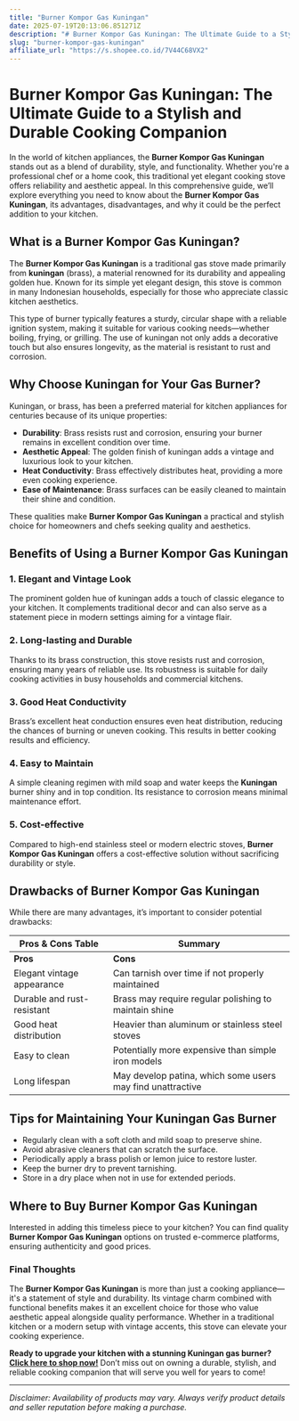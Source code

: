```yaml
---
title: "Burner Kompor Gas Kuningan"
date: 2025-07-19T20:13:06.851271Z
description: "# Burner Kompor Gas Kuningan: The Ultimate Guide to a Stylish and Durable Cooking Companion..."
slug: "burner-kompor-gas-kuningan"
affiliate_url: "https://s.shopee.co.id/7V44C68VX2"
---
```

# Burner Kompor Gas Kuningan: The Ultimate Guide to a Stylish and Durable Cooking Companion

In the world of kitchen appliances, the **Burner Kompor Gas Kuningan** stands out as a blend of durability, style, and functionality. Whether you're a professional chef or a home cook, this traditional yet elegant cooking stove offers reliability and aesthetic appeal. In this comprehensive guide, we’ll explore everything you need to know about the **Burner Kompor Gas Kuningan**, its advantages, disadvantages, and why it could be the perfect addition to your kitchen.

## What is a Burner Kompor Gas Kuningan?

The **Burner Kompor Gas Kuningan** is a traditional gas stove made primarily from **kuningan** (brass), a material renowned for its durability and appealing golden hue. Known for its simple yet elegant design, this stove is common in many Indonesian households, especially for those who appreciate classic kitchen aesthetics.

This type of burner typically features a sturdy, circular shape with a reliable ignition system, making it suitable for various cooking needs—whether boiling, frying, or grilling. The use of kuningan not only adds a decorative touch but also ensures longevity, as the material is resistant to rust and corrosion.

## Why Choose Kuningan for Your Gas Burner?

Kuningan, or brass, has been a preferred material for kitchen appliances for centuries because of its unique properties:

- **Durability**: Brass resists rust and corrosion, ensuring your burner remains in excellent condition over time.
- **Aesthetic Appeal**: The golden finish of kuningan adds a vintage and luxurious look to your kitchen.
- **Heat Conductivity**: Brass effectively distributes heat, providing a more even cooking experience.
- **Ease of Maintenance**: Brass surfaces can be easily cleaned to maintain their shine and condition.

These qualities make **Burner Kompor Gas Kuningan** a practical and stylish choice for homeowners and chefs seeking quality and aesthetics.

## Benefits of Using a Burner Kompor Gas Kuningan

### 1. Elegant and Vintage Look

The prominent golden hue of kuningan adds a touch of classic elegance to your kitchen. It complements traditional decor and can also serve as a statement piece in modern settings aiming for a vintage flair.

### 2. Long-lasting and Durable

Thanks to its brass construction, this stove resists rust and corrosion, ensuring many years of reliable use. Its robustness is suitable for daily cooking activities in busy households and commercial kitchens.

### 3. Good Heat Conductivity

Brass’s excellent heat conduction ensures even heat distribution, reducing the chances of burning or uneven cooking. This results in better cooking results and efficiency.

### 4. Easy to Maintain

A simple cleaning regimen with mild soap and water keeps the **Kuningan** burner shiny and in top condition. Its resistance to corrosion means minimal maintenance effort.

### 5. Cost-effective

Compared to high-end stainless steel or modern electric stoves, **Burner Kompor Gas Kuningan** offers a cost-effective solution without sacrificing durability or style.

## Drawbacks of Burner Kompor Gas Kuningan

While there are many advantages, it’s important to consider potential drawbacks:

| Pros & Cons Table | Summary |
|---------------------|---------|
| **Pros** | **Cons** |
| Elegant vintage appearance | Can tarnish over time if not properly maintained |
| Durable and rust-resistant | Brass may require regular polishing to maintain shine |
| Good heat distribution | Heavier than aluminum or stainless steel stoves |
| Easy to clean | Potentially more expensive than simple iron models |
| Long lifespan | May develop patina, which some users may find unattractive |

## Tips for Maintaining Your Kuningan Gas Burner

- Regularly clean with a soft cloth and mild soap to preserve shine.
- Avoid abrasive cleaners that can scratch the surface.
- Periodically apply a brass polish or lemon juice to restore luster.
- Keep the burner dry to prevent tarnishing.
- Store in a dry place when not in use for extended periods.

## Where to Buy Burner Kompor Gas Kuningan

Interested in adding this timeless piece to your kitchen? You can find quality **Burner Kompor Gas Kuningan** options on trusted e-commerce platforms, ensuring authenticity and good prices.

### Final Thoughts

The **Burner Kompor Gas Kuningan** is more than just a cooking appliance—it's a statement of style and durability. Its vintage charm combined with functional benefits makes it an excellent choice for those who value aesthetic appeal alongside quality performance. Whether in a traditional kitchen or a modern setup with vintage accents, this stove can elevate your cooking experience.

**Ready to upgrade your kitchen with a stunning Kuningan gas burner? [Click here to shop now!](https://s.shopee.co.id/7V44C68VX2)** Don’t miss out on owning a durable, stylish, and reliable cooking companion that will serve you well for years to come!

---

*Disclaimer: Availability of products may vary. Always verify product details and seller reputation before making a purchase.*